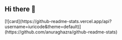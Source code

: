 ## Hi there 👋
<div>
[![card](https://github-readme-stats.vercel.app/api?username=iuricode&theme=default)](https://github.com/anuraghazra/github-readme-stats)
</div>




